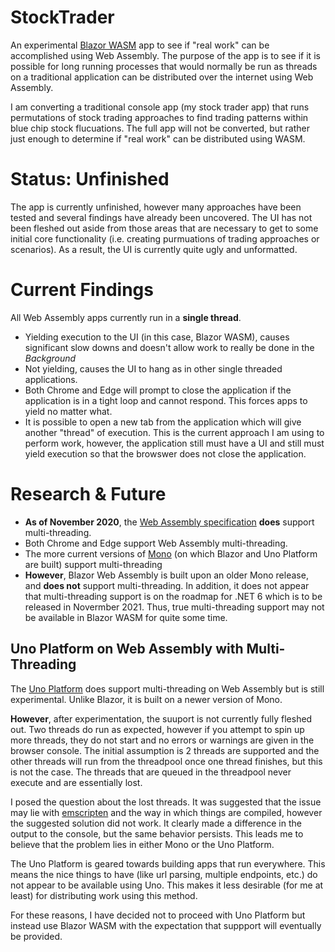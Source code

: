 # StockTrader
An experimental [Blazor WASM](https://dotnet.microsoft.com/apps/aspnet/web-apps/blazor) app to see if "real work" can be accomplished using Web Assembly.  The purpose of the app is to see if it is possible for long running processes that would normally be run as threads on a traditional application can be distributed over the internet using Web Assembly.

I am converting a traditional console app (my stock trader app) that runs permutations of stock trading approaches to find trading patterns within blue chip stock flucuations.  The full app will not be converted, but rather just enough to determine if "real work" can be distributed using WASM.

# Status:  Unfinished

The app is currently unfinished, however many approaches have been tested and several findings have already been uncovered.  The UI has not been fleshed out aside from those areas that are necessary to get to some initial core functionality (i.e. creating purmuations of trading approaches or scenarios).  As a result, the UI is currently quite ugly and unformatted.

# Current Findings

All Web Assembly apps currently run in a **single thread**.  
* Yielding execution to the UI (in this case, Blazor WASM), causes significant slow downs and doesn't allow work to really be done in the *Background*
* Not yielding, causes the UI to hang as in other single threaded applications.
* Both Chrome and Edge will prompt to close the application if the application is in a tight loop and cannot respond.  This forces apps to yield no matter what.
* It is possible to open a new tab from the application which will give another "thread" of execution.  This is the current approach I am using to perform work, however, the application still must have a UI and still must yield execution so that the browswer does not close the application.

# Research & Future
* **As of November 2020**, the [Web Assembly specification](https://webassembly.github.io/spec/core/) **does** support multi-threading. 
* Both Chrome and Edge support Web Assembly multi-threading.
* The more current versions of [Mono](https://www.mono-project.com/) (on which Blazor and Uno Platform are built) support multi-threading
* **However**, Blazor Web Assembly is built upon an older Mono release, and **does not** support multi-threading.  In addition, it does not appear that multi-threading support is on the roadmap for .NET 6 which is to be released in Novermber 2021.  Thus, true multi-threading support may not be available in Blazor WASM for quite some time.


## Uno Platform on Web Assembly with Multi-Threading
The [Uno Platform](https://platform.uno/blog/webassembly-threading-in-net/) does support multi-threading on Web Assembly but is still experimental.  Unlike Blazor, it is built on a newer version of Mono.

**However**, after experimentation, the suuport is not currently fully fleshed out.  Two threads do run as expected, however if you attempt to spin up more threads, they do not start and no errors or warnings are given in the browser console.  The initial assumption is 2 threads are supported and the other threads will run from the threadpool once one thread finishes, but this is not the case. The threads that are queued in the threadpool never execute and are essentially lost.

I posed the question about the lost threads.  It was suggested that the issue may lie with [emscripten](https://emscripten.org/) and the way in which things are compiled, however the suggested solution did not work.  It clearly made a difference in the output to the console, but the same behavior persists.  This leads me to believe that the problem lies in either Mono or the Uno Platform.

The Uno Platform is geared towards building apps that run everywhere.  This means the nice things to have (like url parsing, multiple endpoints, etc.) do not appear to be available using Uno.  This makes it less desirable (for me at least) for distributing work using this method.

For these reasons, I have decided not to proceed with Uno Platform but instead use Blazor WASM with the expectation that suppport will eventually be provided.


